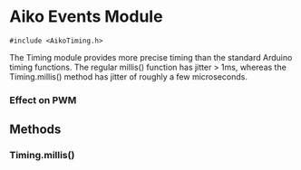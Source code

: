 Aiko Events Module
==================

    #include <AikoTiming.h>

The Timing module provides more precise timing than the standard Arduino
timing functions. The regular millis() function has jitter > 1ms, whereas
the Timing.millis() method has jitter of roughly a few microseconds.

### Effect on PWM

Methods
-------

### Timing.millis()

